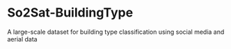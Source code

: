 # So2Sat-BuildingType
A large-scale dataset for building type classification using social media and aerial data
